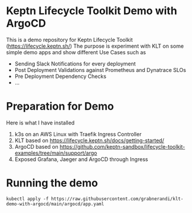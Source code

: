 # Keptn Lifecycle Toolkit Demo with ArgoCD

This is a demo repository for Keptn Lifecycle Toolkit (https://lifecycle.keptn.sh/)
The purpose is experiment with KLT on some simple demo apps and show different Use Cases such as
* Sending Slack Notifications for every deployment
* Post Deployment Validations against Prometheus and Dynatrace SLOs
* Pre Deployment Dependency Checks
* ...

# Preparation for Demo

Here is what I have installed
1. k3s on an AWS Linux with Traefik Ingress Controller
2. KLT based on https://lifecycle.keptn.sh/docs/getting-started/
3. ArgoCD based on https://github.com/keptn-sandbox/lifecycle-toolkit-examples/tree/main/support/argo
4. Exposed Grafana, Jaeger and ArgoCD through Ingress


# Running the demo

```
kubectl apply -f https://raw.githubusercontent.com/grabnerandi/klt-demo-with-argocd/main/argocd/app.yaml
```